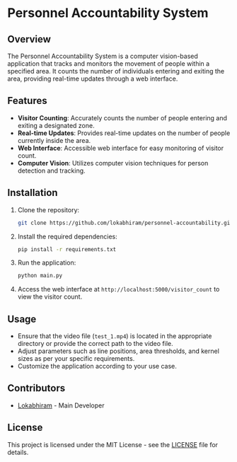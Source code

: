 # Personnel Accountability System

## Overview
The Personnel Accountability System is a computer vision-based application that tracks and monitors the movement of people within a specified area. It counts the number of individuals entering and exiting the area, providing real-time updates through a web interface.

## Features
- **Visitor Counting**: Accurately counts the number of people entering and exiting a designated zone.
- **Real-time Updates**: Provides real-time updates on the number of people currently inside the area.
- **Web Interface**: Accessible web interface for easy monitoring of visitor count.
- **Computer Vision**: Utilizes computer vision techniques for person detection and tracking.

## Installation
1. Clone the repository:
    ```bash
    git clone https://github.com/lokabhiram/personnel-accountability.git
    ```
2. Install the required dependencies:
    ```bash
    pip install -r requirements.txt
    ```
3. Run the application:
    ```bash
    python main.py
    ```
4. Access the web interface at `http://localhost:5000/visitor_count` to view the visitor count.

## Usage
- Ensure that the video file (`test_1.mp4`) is located in the appropriate directory or provide the correct path to the video file.
- Adjust parameters such as line positions, area thresholds, and kernel sizes as per your specific requirements.
- Customize the application according to your use case.

## Contributors
- [Lokabhiram](https://github.com/lokabhiram) - Main Developer

## License
This project is licensed under the MIT License - see the [LICENSE](LICENSE) file for details.

